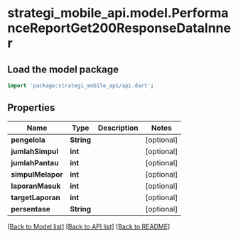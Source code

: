 # strategi_mobile_api.model.PerformanceReportGet200ResponseDataInner

## Load the model package
```dart
import 'package:strategi_mobile_api/api.dart';
```

## Properties
Name | Type | Description | Notes
------------ | ------------- | ------------- | -------------
**pengelola** | **String** |  | [optional] 
**jumlahSimpul** | **int** |  | [optional] 
**jumlahPantau** | **int** |  | [optional] 
**simpulMelapor** | **int** |  | [optional] 
**laporanMasuk** | **int** |  | [optional] 
**targetLaporan** | **int** |  | [optional] 
**persentase** | **String** |  | [optional] 

[[Back to Model list]](../README.md#documentation-for-models) [[Back to API list]](../README.md#documentation-for-api-endpoints) [[Back to README]](../README.md)


